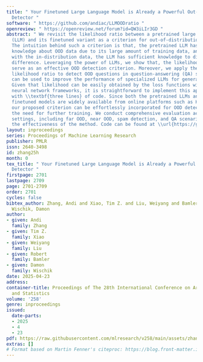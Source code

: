 ```yaml
---
title: " Your Finetuned Large Language Model is Already a Powerful Out-of-distribution
  Detector "
software: " https://github.com/andiac/LLMOODratio "
openreview: " https://openreview.net/forum?id=QW3iLIr3GD "
abstract: " We revisit the likelihood ratio between a pretrained large language model
  (LLM) and its finetuned variant as a criterion for out-of-distribution (OOD) detection.
  The intuition behind such a criterion is that, the pretrained LLM has the prior
  knowledge about OOD data due to its large amount of training data, and once finetuned
  with the in-distribution data, the LLM has sufficient knowledge to distinguish their
  difference. Leveraging the power of LLMs, we show that, the likelihood ratio can
  serve as an effective OOD detection criterion. Moreover, we apply the proposed LLM-based
  likelihood ratio to detect OOD questions in question-answering (QA) systems, which
  can be used to improve the performance of specialized LLMs for general questions.
  Given that likelihood can be easily obtained by the loss functions within contemporary
  neural network frameworks, it is straightforward to implement this approach in practice
  with \\textbf{three lines} of code. Since both the pretrained LLMs and its various
  finetuned models are widely available from online platforms such as Hugging Face,
  our proposed criterion can be effortlessly incorporated for OOD detection without
  the need for further training. We conduct comprehensive evaluation across on multiple
  settings, including far OOD, near OOD, spam detection, and QA scenarios, to demonstrate
  the effectiveness of the method. Code can be found at \\url{https://github.com/andiac/LLMOODratio} "
layout: inproceedings
series: Proceedings of Machine Learning Research
publisher: PMLR
issn: 2640-3498
id: zhang25h
month: 0
tex_title: " Your Finetuned Large Language Model is Already a Powerful Out-of-distribution
  Detector "
firstpage: 2701
lastpage: 2709
page: 2701-2709
order: 2701
cycles: false
bibtex_author: Zhang, Andi and Xiao, Tim Z. and Liu, Weiyang and Bamler, Robert and
  Wischik, Damon
author:
- given: Andi
  family: Zhang
- given: Tim Z.
  family: Xiao
- given: Weiyang
  family: Liu
- given: Robert
  family: Bamler
- given: Damon
  family: Wischik
date: 2025-04-23
address:
container-title: Proceedings of The 28th International Conference on Artificial Intelligence
  and Statistics
volume: '258'
genre: inproceedings
issued:
  date-parts:
  - 2025
  - 4
  - 23
pdf: https://raw.githubusercontent.com/mlresearch/v258/main/assets/zhang25h/zhang25h.pdf
extras: []
# Format based on Martin Fenner's citeproc: https://blog.front-matter.io/posts/citeproc-yaml-for-bibliographies/
---
```

